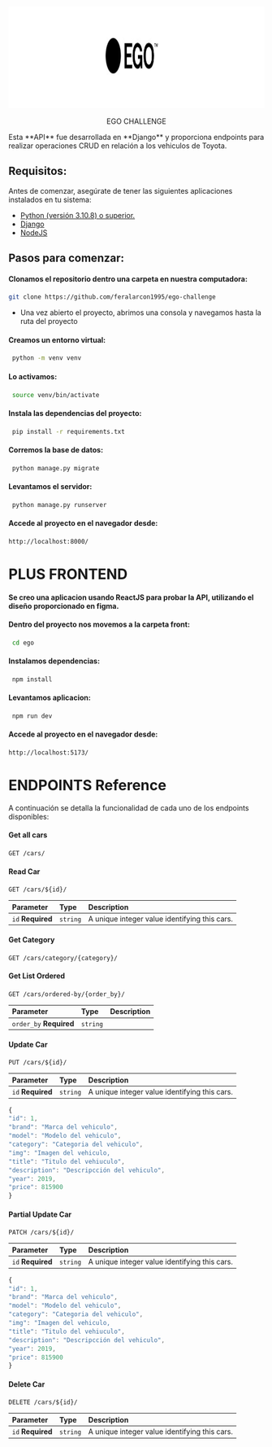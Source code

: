 
<p align="center">
 <img width="600" height="200" src="./media/egologo.jpg"> 
</p> 
<p align="center">
 EGO CHALLENGE
</p> 
Esta **API** fue desarrollada en **Django** y proporciona endpoints para realizar operaciones CRUD en relación a los vehiculos de Toyota. 

## Requisitos:

Antes de comenzar, asegúrate de tener las siguientes aplicaciones instalados en tu sistema:

- [Python (versión 3.10.8) o superior.](https://www.python.org/downloads/)
- [Django ](https://www.djangoproject.com/download/)
- [NodeJS](https://nodejs.org/en/download)

## Pasos para comenzar:
#### Clonamos el repositorio dentro una carpeta en nuestra computadora:
```bash
git clone https://github.com/feralarcon1995/ego-challenge
```
- Una vez abierto el proyecto, abrimos una consola y navegamos hasta la ruta del proyecto

#### Creamos un entorno virtual:
```bash
 python -m venv venv
```
#### Lo activamos:
```bash
 source venv/bin/activate
```
#### Instala las dependencias del proyecto:
```bash
 pip install -r requirements.txt
```
#### Corremos la base de datos:
```bash
 python manage.py migrate
```
#### Levantamos el servidor:
```bash
 python manage.py runserver
```
#### Accede al proyecto en el navegador desde:
```bash
http://localhost:8000/
```
# PLUS FRONTEND

#### Se creo una aplicacion usando **ReactJS** para probar la **API**, utilizando el diseño proporcionado en figma.

#### Dentro del proyecto nos movemos a la carpeta front:
```bash
 cd ego
```
#### Instalamos dependencias:
```bash
 npm install
```
#### Levantamos aplicacion:
```bash
 npm run dev
```
#### Accede al proyecto en el navegador desde:
```bash
http://localhost:5173/
```
# ENDPOINTS Reference
 A continuación se detalla la funcionalidad de cada uno de los endpoints disponibles:

#### Get all cars
```http
GET /cars/
```

#### Read Car 

```http
GET /cars/${id}/
```
| Parameter | Type     | Description                       |
| :-------- | :------- | :-------------------------------- |
| `id` **Required**| `string` |  A unique integer value identifying this cars. |

#### Get Category

```http
GET /cars/category/{category}/
```

#### Get List Ordered

```http
GET /cars/ordered-by/{order_by}/
```

| Parameter | Type     | Description                       |
| :-------- | :------- | :-------------------------------- |
| `order_by` **Required**| `string` |  |

#### Update Car

```http
PUT /cars/${id}/
```
| Parameter | Type     | Description                       |
| :-------- | :------- | :-------------------------------- |
| `id` **Required**| `string` |  A unique integer value identifying this cars. |

```javascript
{
"id": 1,
"brand": "Marca del vehiculo",
"model": "Modelo del vehiculo",
"category": "Categoria del vehiculo",
"img": "Imagen del vehiculo,
"title": "Titulo del vehiuculo",
"description": "Descripcción del vehiculo",
"year": 2019,
"price": 815900
}
```

#### Partial Update Car

```http
PATCH /cars/${id}/
```
| Parameter | Type     | Description                       |
| :-------- | :------- | :-------------------------------- |
| `id` **Required**| `string` |  A unique integer value identifying this cars. |

```javascript
{
"id": 1,
"brand": "Marca del vehiculo",
"model": "Modelo del vehiculo",
"category": "Categoria del vehiculo",
"img": "Imagen del vehiculo,
"title": "Titulo del vehiuculo",
"description": "Descripcción del vehiculo",
"year": 2019,
"price": 815900
}
```
#### Delete Car

```http
DELETE /cars/${id}/
```
| Parameter | Type     | Description                       |
| :-------- | :------- | :-------------------------------- |
| `id` **Required**| `string` |  A unique integer value identifying this cars. |